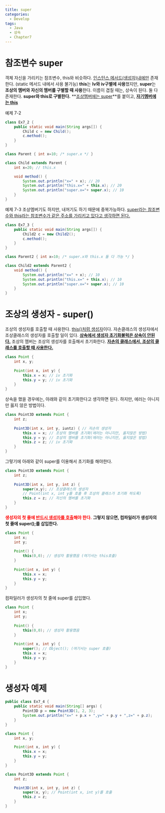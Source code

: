 ```yaml
---
title: super
categories:
  - Develop
tags:
  - Java
  - 상속
  - Chapter7
---
```

# 참조변수 super

객체 자신을 가리키는 참조변수, this와 비슷하다. <u>인스턴스 메서드(생성자)내에만</u> 존재한다. (static 메서드 내에서 사용 불가능)
**this**는 **lv와 iv구별에 사용**했지만, **super**는 **조상의 멤버와 자신의 멤버를 구별할 때 사용**한다.
이름이 겹칠 때는, 상속이 된다.
둘 다 존재한다.
**super와 this로 구별한다.**
**<u>조상멤버에는 super</u>**를 붙이고, **<u>자기멤버에는 this</u>**

예제 7-2

```java
class Ex7_2 {
	public static void main(String args[]) {
		Child c = new Child();
		c.method();
	}
}

class Parent { int x=10; /* super.x */ }

class Child extends Parent {
	int x=20; // this.x

	void method() {
		System.out.println("x=" + x); // 20
		System.out.println("this.x=" + this.x); // 20
		System.out.println("super.x="+ super.x); // 10
	}
}
```

예제 7-3
조상멤버기도 하지만, 내꺼기도 하기 때문에 중복가능하다.
<u>super라는 참조변수와 this라는 참조변수가 같은 주소를 가리키고 있다고 생각하면 된다.</u>

```java
class Ex7_3 {
	public static void main(String args[]) {
		Child2 c = new Child2();
		c.method();
	}
}

class Parent2 { int x=10; /* super.x와 this.x 둘 다 가능 */ }

class Child2 extends Parent2 {
	void method() {
		System.out.println("x=" + x); // 10
		System.out.println("this.x=" + this.x); // 10
		System.out.println("super.x="+ super.x); // 10
	}
}
```

# 조상의 생성자 - super()

조상의 생성자를 호출할 때 사용한다. <u>this()처럼 생성자</u>이다.
자손클래스의 생성자에서 조상클래스의 생성자를 호출할 일이 있다.
**<u>상속에서 생성자 초기화불럭은 상속이 안된다.</u>** 
조상의 멤버는 조상의 생성자를 호출해서 초기화한다.
**<u>자손의 클래스에서, 조상의 클래스를 호출할 때 사용한다.</u>**

```java
class Point {
	int x, y;
	
	Point(int x, int y) {
		this.x = x; // iv 초기화
		this.y = y; // iv 초기화
	}
}
```

상속을 했을 경우에는, 아래와 같이 초기화한다고 생각하면 된다.
하지만, 에러는 아니지만 옳지 않은 방법이다.

```java
class Point3D extends Point {
	int z;
	
	Point3D(int x, int y, iuntz) { // 자손의 생성자
        this.x = x; // 조상의 멤버를 초기화(에러는 아니지만, 옳지않은 방법)
        this.y = y; // 조상의 멤버를 초기화(에러는 아니지만, 옳지않은 방법)
        this.z = z; // iv 초기화
	}
}
```

그렇기에 아래와 같이 super를 이용해서 초기화를 해야한다.

```java
class Point3D extends Point {
	int z;
	
	Point3D(int x, int y, int z) {
        super(x,y); // 조상클래스의 생성자
		// Point(int x, int y를 호출 후 조상의 클래스가 초기화 하도록)
        this.z = z; // 자신의 멤버를 초기화
	}
}
```

<span style="color:red">**생성자의 첫 줄에 <u>반드시 생성자를 호출</u>해야 한다.**</span>
**그렇지 않으면, 컴파일러가 생성자의 첫 줄에 super();를 삽입한다.**

```java
class Point {
	int x;
	int y;
	
	Point() {
		this(0,0); // 생성자 활용했음 (여기서는 this호출)
	}
	
	Point(int x, int y) {
		this.x = x;
		this.y = y;
	}
}
```

컴파일러가 생성자의 첫 줄에 super를 삽입했다.

```java
class Point {
	int x;
	int y;
	
	Point() {
		this(0,0); // 생성자 활용했음
	}
	
	Point(int x, int y) {
		super(); // Object(); (여기서는 super 호출)
		this.x = x;
		this.y = y;
	}
}
```

# 생성자 예제

```java
public class Ex7_4 {
	public static void main(String[] args) {
		Point3D p = new Point3D(1, 2, 3);
		System.out.println("x=" + p.x + ",y=" + p.y + ",z=" + p.z);
	}
}

class Point {
	int x, y;

	Point(int x, int y) {
		this.x = x;
		this.y = y;
	}
}

class Point3D extends Point {
	int z;

	Point3D(int x, int y, int z) {
		super(x, y); // Point(int x, int y)를 호출
		this.z = z;
	}
}
```